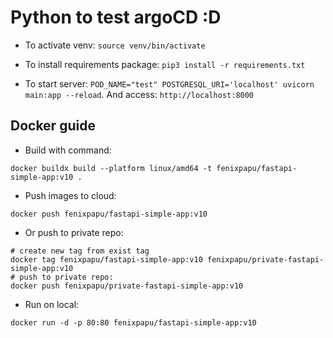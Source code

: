 # Python to test argoCD :D

- To activate venv: `source venv/bin/activate`

- To install requirements package: `pip3 install -r requirements.txt`

- To start server: `POD_NAME="test" POSTGRESQL_URI='localhost' uvicorn main:app --reload`. And access: `http://localhost:8000`

## Docker guide

- Build with command:

```
docker buildx build --platform linux/amd64 -t fenixpapu/fastapi-simple-app:v10 .
```

- Push images to cloud:

```
docker push fenixpapu/fastapi-simple-app:v10
```

- Or push to private repo:

```
# create new tag from exist tag
docker tag fenixpapu/fastapi-simple-app:v10 fenixpapu/private-fastapi-simple-app:v10
# push to private repo:
docker push fenixpapu/private-fastapi-simple-app:v10
```

- Run on local:

```
docker run -d -p 80:80 fenixpapu/fastapi-simple-app:v10
```
